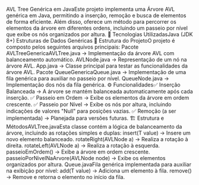 AVL Tree Genérica em JavaEste projeto implementa uma Árvore AVL genérica em Java, permitindo a inserção, remoção e busca de elementos de forma eficiente. Além disso, oferece um método para percorrer os elementos da árvore em diferentes ordens, incluindo um passeio por nível que exibe os nós organizados por altura.
📌 Tecnologias UtilizadasJava (JDK 8+)
Estruturas de Dados Genéricas
📁 Estrutura do ProjetoO projeto é composto pelos seguintes arquivos principais:
Pacote AVLTreeGenericaAVLTree.java → Implementação da árvore AVL com balanceamento automático.
AVLNode.java → Representação de um nó na árvore AVL.
App.java → Classe principal para testar as funcionalidades da árvore AVL.
Pacote QueueGenericaQueue.java → Implementação de uma fila genérica para auxiliar no passeio por nível.
QueueNode.java → Implementação dos nós da fila genérica.
⚙️ Funcionalidades✅ Inserção Balanceada → A árvore se mantém balanceada automaticamente após cada inserção.
✅ Passeio em Ordem → Exibe os elementos da árvore em ordem crescente.
✅ Passeio por Nível → Exibe os nós por altura, incluindo indicações de valores "Null" para posições vazias.
✅ Remoção (a ser implementada) → Planejada para versões futuras.
🏗️ Estrutura e MétodosAVLTree.javaEsta classe contém a lógica de balanceamento da árvore, incluindo as rotações simples e duplas:
insert(T value) → Insere um novo elemento balanceado.
rotateRight(AVLNode<T> a) → Realiza a rotação à direita.
rotateLeft(AVLNode<T> a) → Realiza a rotação à esquerda.
passeioEmOrdem() → Exibe a árvore em ordem crescente.
passeioPorNivelNaArvore(AVLNode<T> node) → Exibe os elementos organizados por altura.
Queue.javaFila genérica implementada para auxiliar na exibição por nível:
add(T value) → Adiciona um elemento à fila.
remove() → Remove e retorna o elemento no início da fila.
